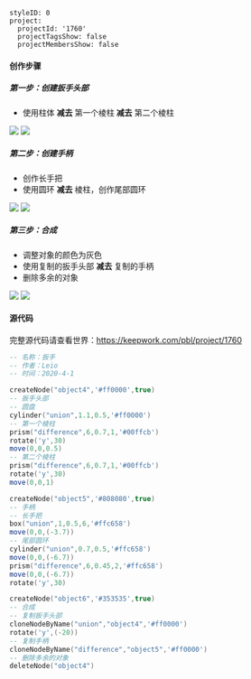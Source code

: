 ```@Project
styleID: 0
project:
  projectId: '1760'
  projectTagsShow: false
  projectMembersShow: false

```
#### 创作步骤
##### 第一步：创建扳手头部
- 使用柱体 **减去** 第一个棱柱 **减去** 第二个棱柱
 
 ![](https://api.keepwork.com/storage/v0/siteFiles/11349/raw#1585726188675image.png)
 ![](https://api.keepwork.com/storage/v0/siteFiles/11350/raw#1585726275295image.png)
 
 


##### 第二步：创建手柄
- 创作长手把
- 使用圆环 **减去** 棱柱，创作尾部圆环
 
 ![](https://api.keepwork.com/storage/v0/siteFiles/11351/raw#1585726647025image.png)
 ![](https://api.keepwork.com/storage/v0/siteFiles/11352/raw#1585726680002image.png)
 



##### 第三步：合成
- 调整对象的颜色为灰色
- 使用复制的扳手头部 **减去** 复制的手柄
- 删除多余的对象
 
 ![](https://api.keepwork.com/storage/v0/siteFiles/11353/raw#1585726971648image.png)
 ![](https://api.keepwork.com/storage/v0/siteFiles/11354/raw#1585727000642image.png)


#### 源代码

完整源代码请查看世界：https://keepwork.com/pbl/project/1760
```lua
-- 名称：扳手
-- 作者：Leio
-- 时间：2020-4-1

createNode("object4",'#ff0000',true)
-- 扳手头部
-- 圆盘
cylinder("union",1.1,0.5,'#ff0000')
-- 第一个棱柱
prism("difference",6,0.7,1,'#00ffcb')
rotate('y',30)
move(0,0,0.5)
-- 第二个棱柱
prism("difference",6,0.7,1,'#00ffcb')
rotate('y',30)
move(0,0,1)

createNode("object5",'#808080',true)
-- 手柄
-- 长手把
box("union",1,0.5,6,'#ffc658')
move(0,0,(-3.7))
-- 尾部圆环
cylinder("union",0.7,0.5,'#ffc658')
move(0,0,(-6.7))
prism("difference",6,0.45,2,'#ffc658')
move(0,0,(-6.7))
rotate('y',30)

createNode("object6",'#353535',true)
-- 合成
-- 复制扳手头部
cloneNodeByName("union","object4",'#ff0000')
rotate('y',(-20))
-- 复制手柄
cloneNodeByName("difference","object5",'#ff0000')
-- 删除多余的对象
deleteNode("object4")
```